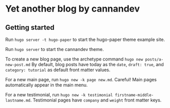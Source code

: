 # Yet another blog by cannandev

## Getting started

Run `hugo server -t hugo-paper` to start the hugo-paper theme example site.

Run `hugo server` to start the cannandev theme.

To create a new blog page, use the archetype command `hugo new posts/a-new-post.md` By default, blog posts have today as the `date`, `draft: true`, and `category: tutorial` as default front matter values.

For a new main page, run `hugo new -k page new.md`. Careful! Main pages automatically appear in the main menu.

For a new testimonial, run `hugo new -k testimonial firstname-middle-lastname.md`. Testimonial pages have `company` and `weight` front matter keys.
